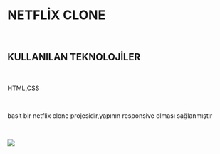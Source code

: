 <h1>NETFLİX CLONE</h1><br>
<h2>KULLANILAN TEKNOLOJİLER</h2><br>
<p>HTML,CSS</p><br>
<p>basit bir netflix clone projesidir,yapının responsive olması sağlanmıştır</p><br>

![](netflixClone.gif)
